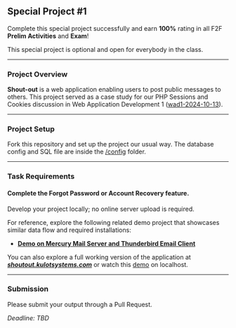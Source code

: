 ## Special Project #1

Complete this special project successfully
and earn **100%** rating in all F2F **Prelim Activities** and **Exam**!

This special project is optional and open for everybody in the class.

---
### Project Overview
**Shout-out** is a web application enabling users
to post public messages to others.
This project served as a case study for our PHP Sessions and Cookies discussion
in Web Application Development 1 ([wad1-2024-10-13](https://github.com/aclc-iriga-wad1-2024/wad1-2024-10-13)).

---
### Project Setup
Fork this repository and set up the project our usual way.
The database config and SQL file are inside the [/config](config) folder.

---
### Task Requirements
#### Complete the Forgot Password or Account Recovery feature.

Develop your project locally; no online server upload is required.

For reference, explore the following related demo project
that showcases similar data flow and required installations:

- [**Demo on Mercury Mail Server and Thunderbird Email Client**](https://kulotsystems.github.io/randomjokes)

You can also explore a full working version of the application at [***shoutout.kulotsystems.com***](https://shoutout.kulotsystems.com)
or watch this [demo](https://drive.google.com/file/d/1ilPMdtp17SZrohA1MUKb4LJdRXr2pBzD) on localhost.

---
### Submission
Please submit your output through a Pull Request.

_Deadline: TBD_